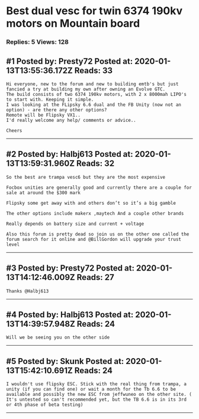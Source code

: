 # Best dual vesc for twin 6374 190kv motors on Mountain board

### Replies: 5 Views: 128

## \#1 Posted by: Presty72 Posted at: 2020-01-13T13:55:36.172Z Reads: 33

```
Hi everyone, new to the forum and new to building emtb's but just fancied a try at building my own after owning an Evolve GTC.
The build consists of two 6374 190kv motors, with 2 x 8000mah LIPO's to start with. Keeping it simple. 
I was looking at the FLipsky 6.6 dual and the FB Unity (now not an option) - are there any other options?
Remote will be Flipsky VX1..
I'd really welcome any help/ comments or advice..

Cheers
```

---
## \#2 Posted by: Halbj613 Posted at: 2020-01-13T13:59:31.960Z Reads: 32

```
So the best are trampa vesc6 but they are the most expensive

Focbox unities are generally good and currently there are a couple for sale at around the $300 mark

Flipsky some get away with and others don’t so it’s a big gamble

The other options include makerx ,maytech And a couple other brands

Really depends on battery size and current + voltage

Also this forum is pretty dead so join us on the other one called the  forum search for it online and @BillGordon will upgrade your trust level
```

---
## \#3 Posted by: Presty72 Posted at: 2020-01-13T14:12:46.009Z Reads: 27

```
Thanks @Halbj613
```

---
## \#4 Posted by: Halbj613 Posted at: 2020-01-13T14:39:57.948Z Reads: 24

```
Will we be seeing you on the other side
```

---
## \#5 Posted by: Skunk Posted at: 2020-01-13T15:42:10.691Z Reads: 24

```
I wouldn't use flipsky ESC. Stick with the real thing from trampa, a unity (if you can find one) or wait a month for the Tb 6.6 to be available and possibly the new ESC from jeffwuneo on the other site. ( It's untested so can't recommended yet, but the TB 6.6 is in its 3rd or 4th phase of beta testing)
```

---
